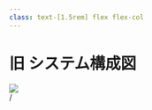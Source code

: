 ```yaml
---
class: text-[1.5rem] flex flex-col
---
```


# 旧 システム構成図

<img src="/system.drawio.png" class="h-[90%] object-contain mt-5"/>

<div
  class="absolute bottom-[1rem] right-[1rem] text-[1rem] z-20"
>
  <SlideCurrentNo /> / <SlidesTotal />
</div>

<!--
Note
-->
